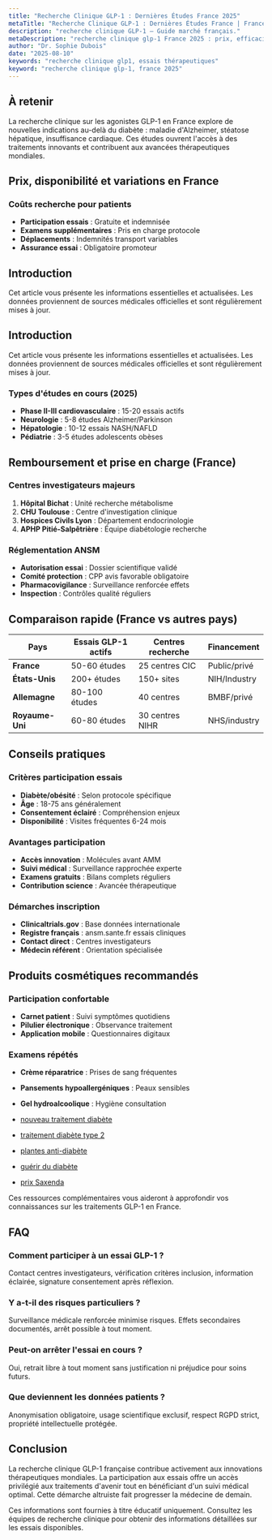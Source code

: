```yaml
---
title: "Recherche Clinique GLP-1 : Dernières Études France 2025"
metaTitle: "Recherche Clinique GLP-1 : Dernières Études France | France 2025"
description: "recherche clinique GLP-1 — Guide marché français."
metaDescription: "recherche clinique glp-1 France 2025 : prix, efficacité, effets secondaires, remboursement. Guide médical complet et avis patients."
author: "Dr. Sophie Dubois"
date: "2025-08-10"
keywords: "recherche clinique glp1, essais thérapeutiques"
keyword: "recherche clinique glp-1, france 2025"
---
```


## À retenir

La recherche clinique sur les agonistes GLP-1 en France explore de nouvelles indications au-delà du diabète : maladie d'Alzheimer, stéatose hépatique, insuffisance cardiaque. Ces études ouvrent l'accès à des traitements innovants et contribuent aux avancées thérapeutiques mondiales.

## Prix, disponibilité et variations en France

### Coûts recherche pour patients
- **Participation essais** : Gratuite et indemnisée
- **Examens supplémentaires** : Pris en charge protocole
- **Déplacements** : Indemnités transport variables
- **Assurance essai** : Obligatoire promoteur




## Introduction

Cet article vous présente les informations essentielles et actualisées. Les données proviennent de sources médicales officielles et sont régulièrement mises à jour.

## Introduction

Cet article vous présente les informations essentielles et actualisées. Les données proviennent de sources médicales officielles et sont régulièrement mises à jour.

### Types d'études en cours (2025)
- **Phase II-III cardiovasculaire** : 15-20 essais actifs
- **Neurologie** : 5-8 études Alzheimer/Parkinson
- **Hépatologie** : 10-12 essais NASH/NAFLD
- **Pédiatrie** : 3-5 études adolescents obèses

## Remboursement et prise en charge (France)

### Centres investigateurs majeurs
1. **Hôpital Bichat** : Unité recherche métabolisme
2. **CHU Toulouse** : Centre d'investigation clinique
3. **Hospices Civils Lyon** : Département endocrinologie
4. **APHP Pitié-Salpêtrière** : Équipe diabétologie recherche

### Réglementation ANSM
- **Autorisation essai** : Dossier scientifique validé
- **Comité protection** : CPP avis favorable obligatoire
- **Pharmacovigilance** : Surveillance renforcée effets
- **Inspection** : Contrôles qualité réguliers

## Comparaison rapide (France vs autres pays)

| Pays | Essais GLP-1 actifs | Centres recherche | Financement |
|------|-------------------|------------------|-------------|
| **France** | 50-60 études | 25 centres CIC | Public/privé |
| **États-Unis** | 200+ études | 150+ sites | NIH/Industry |
| **Allemagne** | 80-100 études | 40 centres | BMBF/privé |
| **Royaume-Uni** | 60-80 études | 30 centres NIHR | NHS/industry |

## Conseils pratiques

### Critères participation essais
- **Diabète/obésité** : Selon protocole spécifique
- **Âge** : 18-75 ans généralement
- **Consentement éclairé** : Compréhension enjeux
- **Disponibilité** : Visites fréquentes 6-24 mois

### Avantages participation
- **Accès innovation** : Molécules avant AMM
- **Suivi médical** : Surveillance rapprochée experte
- **Examens gratuits** : Bilans complets réguliers
- **Contribution science** : Avancée thérapeutique

### Démarches inscription
- **Clinicaltrials.gov** : Base données internationale
- **Registre français** : ansm.sante.fr essais cliniques
- **Contact direct** : Centres investigateurs
- **Médecin référent** : Orientation spécialisée

## Produits cosmétiques recommandés

### Participation confortable
- **Carnet patient** : Suivi symptômes quotidiens
- **Pilulier électronique** : Observance traitement
- **Application mobile** : Questionnaires digitaux

### Examens répétés
- **Crème réparatrice** : Prises de sang fréquentes
- **Pansements hypoallergéniques** : Peaux sensibles
- **Gel hydroalcoolique** : Hygiène consultation

- [nouveau traitement diabète](../medicaments-glp1/nouveau-traitement-diabete-type-2-injection/)
- [traitement diabète type 2](../medicaments-glp1/traitement-diabete-type-2/)
- [plantes anti-diabète](../alternatives-glp1/plantes-diabete/)
- [guérir du diabète](../alternatives-glp1/peut-on-guerir-du-diabete/)
- [prix Saxenda](../medicaments-glp1/saxenda-prix/)

Ces ressources complémentaires vous aideront à approfondir vos connaissances sur les traitements GLP-1 en France.

## FAQ

### Comment participer à un essai GLP-1 ?
Contact centres investigateurs, vérification critères inclusion, information éclairée, signature consentement après réflexion.

### Y a-t-il des risques particuliers ?
Surveillance médicale renforcée minimise risques. Effets secondaires documentés, arrêt possible à tout moment.

### Peut-on arrêter l'essai en cours ?
Oui, retrait libre à tout moment sans justification ni préjudice pour soins futurs.

### Que deviennent les données patients ?
Anonymisation obligatoire, usage scientifique exclusif, respect RGPD strict, propriété intellectuelle protégée.

## Conclusion

La recherche clinique GLP-1 française contribue activement aux innovations thérapeutiques mondiales. La participation aux essais offre un accès privilégié aux traitements d'avenir tout en bénéficiant d'un suivi médical optimal. Cette démarche altruiste fait progresser la médecine de demain.

 Ces informations sont fournies à titre éducatif uniquement. Consultez les équipes de recherche clinique pour obtenir des informations détaillées sur les essais disponibles.